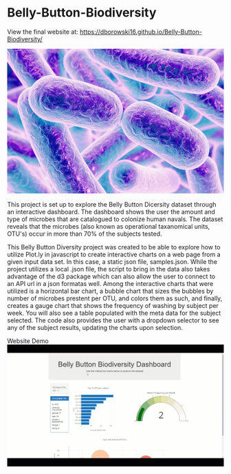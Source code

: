 # Belly-Button-Biodiversity
View the final website at: https://dborowski16.github.io/Belly-Button-Biodiversity/

![Bacteria](https://github.com/dborowski16/Belly-Button-Biodiversity/blob/master/static/Images/bacteria.jpg?raw=true)


This project is set up to explore the Belly Button Dicersity dataset through an interactive dashboard.  The dashboard shows the user the amount and type of microbes that are catalogued to colonize human navals.  The dataset reveals that the microbes (also known as operational taxanomical units, OTU's) occur in more than 70% of the subjects tested.

This Belly Button Diversity project was created to be able to explore how to utilize Plot.ly in javascript to create interactive charts on a web page from a given input data set. In this case, a static json file, samples.json.  While the project utilizes a local .json file, the script to bring in the data also takes advantage of the d3 package which can also allow the user to connect to an API url in a json formatas well.  Among the interactive charts that were utilized is a horizontal bar chart, a bubble chart that sizes the bubbles by number of microbes prestent per OTU, and colors them as such, and finally, creates a gauge chart that shows the frequency of washing by subject per week.  You will also see a table populated with the meta data for the subject selected.  The code also provides the user with a dropdown selector to see any of the subject results, updating the charts upon selection.

Website Demo
![Demo](https://github.com/dborowski16/Belly-Button-Biodiversity/blob/master/static/Images/BBD%20demo.gif?raw=true)
